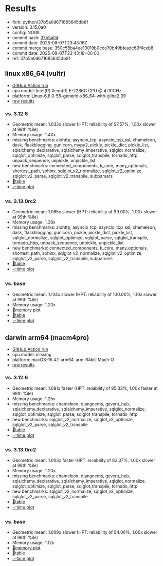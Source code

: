 # Results

- fork: python/37b5a0d671685645db8f
- version: 3.15.0a0
- config: NOGIL
- commit hash: [37b5a0d](https://github.com/python/cpython/commit/37b5a0d)
- commit date: 2025-08-07T23:43:18Z
- commit merge base: [350c58ba4ee13019b0cde70b49bfeadc63f4ceb8](https://github.com/python/cpython/commit/350c58ba4ee13019b0cde70b49bfeadc63f4ceb8)
- commit date: 2025-08-07T23:43:18+00:00
- ref: 37b5a0d671685645db8f

## linux x86_64 (vultr)

- [GitHub Action run](https://github.com/facebookexperimental/free-threading-benchmarking/actions/runs/16818918114)
- cpu model: Intel(R) Xeon(R) E-2286G CPU @ 4.00GHz
- platform: Linux-6.8.0-55-generic-x86_64-with-glibc2.39
- [raw results](bm-20250807-vultr-x86_64-python-37b5a0d671685645db8f-3.15.0a0-37b5a0d.json)

### vs. 3.12.6

- Geometric mean: 1.033x slower (HPT: reliability of 97.57%, 1.00x slower at 99th %ile)
- Memory usage: 1.40x
- missing benchmarks: aiohttp, asyncio_tcp, asyncio_tcp_ssl, chameleon, dask, flaskblogging, gunicorn, mypy2, pickle, pickle_dict, pickle_list, sqlalchemy_declarative, sqlalchemy_imperative, sqlglot_normalize, sqlglot_optimize, sqlglot_parse, sqlglot_transpile, tornado_http, unpack_sequence, unpickle, unpickle_list
- new benchmarks: connected_components, k_core, many_optionals, shortest_path, sphinx, sqlglot_v2_normalize, sqlglot_v2_optimize, sqlglot_v2_parse, sqlglot_v2_transpile, subparsers
- [📄table](bm-20250807-vultr-x86_64-python-37b5a0d671685645db8f-3.15.0a0-37b5a0d-vs-3.12.6.md)
- [📈time plot](bm-20250807-vultr-x86_64-python-37b5a0d671685645db8f-3.15.0a0-37b5a0d-vs-3.12.6.svg)

### vs. 3.13.0rc2

- Geometric mean: 1.065x slower (HPT: reliability of 99.00%, 1.00x slower at 99th %ile)
- Memory usage: 1.38x
- missing benchmarks: aiohttp, asyncio_tcp, asyncio_tcp_ssl, chameleon, dask, flaskblogging, gunicorn, pickle, pickle_dict, pickle_list, sqlglot_normalize, sqlglot_optimize, sqlglot_parse, sqlglot_transpile, tornado_http, unpack_sequence, unpickle, unpickle_list
- new benchmarks: connected_components, k_core, many_optionals, shortest_path, sphinx, sqlglot_v2_normalize, sqlglot_v2_optimize, sqlglot_v2_parse, sqlglot_v2_transpile, subparsers
- [📄table](bm-20250807-vultr-x86_64-python-37b5a0d671685645db8f-3.15.0a0-37b5a0d-vs-3.13.0rc2.md)
- [📈time plot](bm-20250807-vultr-x86_64-python-37b5a0d671685645db8f-3.15.0a0-37b5a0d-vs-3.13.0rc2.svg)

### vs. base

- Geometric mean: 1.104x slower (HPT: reliability of 100.00%, 1.10x slower at 99th %ile)
- Memory usage: 1.20x
- [🧠memory plot](bm-20250807-vultr-x86_64-python-37b5a0d671685645db8f-3.15.0a0-37b5a0d-vs-base-mem.svg)
- [📄table](bm-20250807-vultr-x86_64-python-37b5a0d671685645db8f-3.15.0a0-37b5a0d-vs-base.md)
- [📈time plot](bm-20250807-vultr-x86_64-python-37b5a0d671685645db8f-3.15.0a0-37b5a0d-vs-base.svg)

## darwin arm64 (macm4pro)

- [GitHub Action run](https://github.com/facebookexperimental/free-threading-benchmarking/actions/runs/16818918114)
- cpu model: missing
- platform: macOS-15.4.1-arm64-arm-64bit-Mach-O
- [raw results](bm-20250807-macm4pro-arm64-python-37b5a0d671685645db8f-3.15.0a0-37b5a0d.json)

### vs. 3.12.6

- Geometric mean: 1.081x faster (HPT: reliability of 95.33%, 1.00x faster at 99th %ile)
- Memory usage: 1.25x
- missing benchmarks: chameleon, djangocms, gevent_hub, sqlalchemy_declarative, sqlalchemy_imperative, sqlglot_normalize, sqlglot_optimize, sqlglot_parse, sqlglot_transpile, tornado_http
- new benchmarks: sqlglot_v2_normalize, sqlglot_v2_optimize, sqlglot_v2_parse, sqlglot_v2_transpile
- [📄table](bm-20250807-macm4pro-arm64-python-37b5a0d671685645db8f-3.15.0a0-37b5a0d-vs-3.12.6.md)
- [📈time plot](bm-20250807-macm4pro-arm64-python-37b5a0d671685645db8f-3.15.0a0-37b5a0d-vs-3.12.6.svg)

### vs. 3.13.0rc2

- Geometric mean: 1.003x faster (HPT: reliability of 83.37%, 1.00x slower at 99th %ile)
- Memory usage: 1.20x
- missing benchmarks: chameleon, djangocms, gevent_hub, sqlalchemy_declarative, sqlalchemy_imperative, sqlglot_normalize, sqlglot_optimize, sqlglot_parse, sqlglot_transpile, tornado_http
- new benchmarks: sqlglot_v2_normalize, sqlglot_v2_optimize, sqlglot_v2_parse, sqlglot_v2_transpile
- [📄table](bm-20250807-macm4pro-arm64-python-37b5a0d671685645db8f-3.15.0a0-37b5a0d-vs-3.13.0rc2.md)
- [📈time plot](bm-20250807-macm4pro-arm64-python-37b5a0d671685645db8f-3.15.0a0-37b5a0d-vs-3.13.0rc2.svg)

### vs. base

- Geometric mean: 1.009x slower (HPT: reliability of 94.06%, 1.00x slower at 99th %ile)
- Memory usage: 1.12x
- [🧠memory plot](bm-20250807-macm4pro-arm64-python-37b5a0d671685645db8f-3.15.0a0-37b5a0d-vs-base-mem.svg)
- [📄table](bm-20250807-macm4pro-arm64-python-37b5a0d671685645db8f-3.15.0a0-37b5a0d-vs-base.md)
- [📈time plot](bm-20250807-macm4pro-arm64-python-37b5a0d671685645db8f-3.15.0a0-37b5a0d-vs-base.svg)

